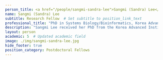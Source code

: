 ```yaml
---
person_title: <a href="/people/sangmi-sandra-lee">Sangmi (Sandra) Lee</a>
name: Sangmi (Sandra) Lee
subtitle: Research Fellow  # Set subtitle to position_link_text
professional_title: "PhD in Systems Biology/Bioinformatics, Korea Advanced Institute of Science and Technology"
description: "Sangmi Lee received her PhD from the Korea Advanced Institute of Science and Technology (KAIST) in the Department of Chemical and Biomolecular Engineering, South Korea. During her doctoral studies, her research focused on the development and application of systems biology approaches for the discovery of cancer biomarkers and drug targets tailored to personalized cancer treatment. She developed computational methods to elucidate altered cancer metabolism associated with somatic mutations and identify metabolism-based drug targets for high-risk cancer patients, employing network modeling, statistics, and artificial intelligence. Currently, as a postdoctoral fellow in the Park lab, she is broadening her research focus towards the genomic underpinnings of cancer, with a particular emphasis on circulating tumor DNA, leveraging her extensive expertise in bioinformatics, computational modeling, optimization techniques, and machine learning."
layout: person
academic: 5  # Updated academic field
image: ./img/sangmi-sandra-lee.jpg
hide_footer: true
position_category: Postdoctoral Fellows
---
```

